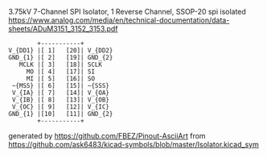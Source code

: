 3.75kV 7-Channel SPI Isolator, 1 Reverse Channel, SSOP-20
spi isolated
https://www.analog.com/media/en/technical-documentation/data-sheets/ADuM3151_3152_3153.pdf


	        +-----------+
	V_{DD1} |[ 1]   [20]| V_{DD2}
	GND_{1} |[ 2]   [19]| GND_{2}
	   MCLK |[ 3]   [18]| SCLK
	     MO |[ 4]   [17]| SI
	     MI |[ 5]   [16]| SO
	 ~{MSS} |[ 6]   [15]| ~{SSS}
	 V_{IA} |[ 7]   [14]| V_{OA}
	 V_{IB} |[ 8]   [13]| V_{OB}
	 V_{OC} |[ 9]   [12]| V_{IC}
	GND_{1} |[10]   [11]| GND_{2}
	        +-----------+


generated by https://github.com/FBEZ/Pinout-AsciiArt from https://github.com/ask6483/kicad-symbols/blob/master/Isolator.kicad_sym